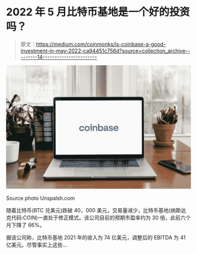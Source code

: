 # 2022 年 5 月比特币基地是一个好的投资吗？

> 原文：<https://medium.com/coinmonks/is-coinbase-a-good-investment-in-may-2022-ca94451c756d?source=collection_archive---------14----------------------->

![](img/de9a84d73ebd17f24af347082bb6bd2d.png)

Source photo Unspalsh.com

随着比特币(BTC 兑美元)跌破 40，000 美元，交易量减少，比特币基地(纳斯达克代码:COIN)一直处于修正模式。该公司目前的预期市盈率约为 30 倍，此前六个月下降了 66%。

据该公司称，比特币基地 2021 年的收入为 74 亿美元，调整后的 EBITDA 为 41 亿美元。尽管事实上这些…
